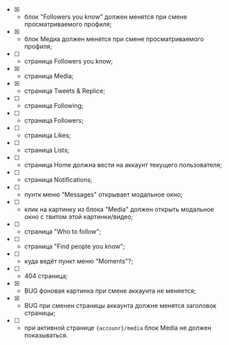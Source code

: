 - [x] - блок "Followers you know" должен менятся при смене просматриваемого профиля;
- [x] - блок Медиа должен менятся при смене просматриваемого профиля;
- [ ] - страница Followers you know;
- [x] - страница Media;
- [x] - страница Tweets & Replice;
- [ ] - страница Following;
- [ ] - страница Followers;
- [ ] - страница Likes;
- [ ] - страница Lists;
- [ ] - страница Home должна вести на аккаунт текущего пользователя;
- [ ] - страница Notifications;
- [ ] - пунтк меню "Messages" открывает модальное окно;
- [ ] - клик на картинку из блока "Media" должен открыть модальное окно с твитом этой картинки/видео;
- [ ] - страница "Who to follow";
- [ ] - страница "Find people you know";
- [ ] - куда ведёт пункт меню "Moments"?;
- [ ] - 404 страница;
- [x] - BUG фоновая картинка при смене аккаунта не меняется;
- [x] - BUG при сменен страницы аккаунта должне менятся заголовок страницы;
- [ ] - при активной странице `{accounr}/media` блок Media не должен показываться.
